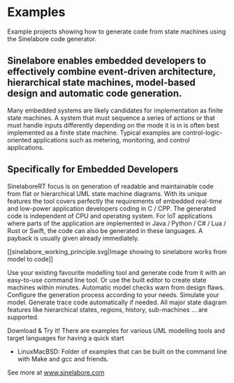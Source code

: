# Examples
Example projects showing how to generate code from state machines using the Sinelabore code generator.

## Sinelabore enables embedded developers to effectively combine event-driven architecture, hierarchical state machines, model-based design and automatic code generation.

Many embedded systems are likely candidates for implementation as finite state machines. A system that must sequence a series of actions or that must handle inputs differently depending on the mode it is in is often best implemented as a finite state machine. Typical examples are control-logic-oriented applications such as metering, monitoring, and control applications.

## Specifically for Embedded Developers

SinelaboreRT focus is on generation of readable and maintainable code from flat or hierarchical UML state machine diagrams. With its unique features the tool covers perfectly the requirements of embedded real-time and low-power application developers coding in C / CPP. The generated code is independent of CPU and operating system. For IoT applications where parts of the application are implemented in Java / Python / C# / Lua / Rust or Swift, the code can also be generated in these languages. A payback is usually given already immediately.

[[sinelabore_working_principle.svg|Image showing to sinelabore works from model to code]]

Use your existing favourite modelling tool and generate code from it with an easy-to-use command line tool. Or use the built editor to create state machines within minutes. Automatic model checks warn from design flaws. Configure the generation process according to your needs. Simulate your model. Generate trace code automatically if needed. All major state diagram features like hierarchical states, regions, history, sub-machines … are supported.

Download & Try it! There are examples for various UML modelling tools and target languages for having a quick start

- LinuxMacBSD: Folder of examples that can be built on the command line with Make and gcc and friends.

See more at www.sinelabore.com